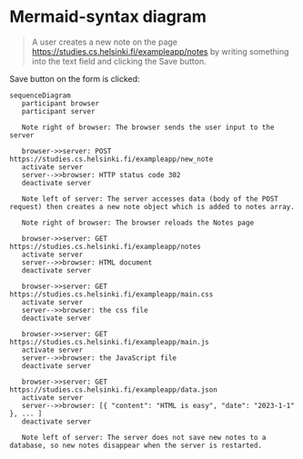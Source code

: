 # Mermaid-syntax diagram
> A user creates a new note on the page https://studies.cs.helsinki.fi/exampleapp/notes by writing something into the text field and clicking the Save button.

Save button on the form is clicked:

 ```mermaid
sequenceDiagram
    participant browser
    participant server

    Note right of browser: The browser sends the user input to the server

    browser->>server: POST https://studies.cs.helsinki.fi/exampleapp/new_note
    activate server
    server-->>browser: HTTP status code 302
    deactivate server

    Note left of server: The server accesses data (body of the POST request) then creates a new note object which is added to notes array.

    Note right of browser: The browser reloads the Notes page

    browser->>server: GET https://studies.cs.helsinki.fi/exampleapp/notes
    activate server
    server-->>browser: HTML document
    deactivate server
 
    browser->>server: GET https://studies.cs.helsinki.fi/exampleapp/main.css
    activate server
    server-->>browser: the css file
    deactivate server

    browser->>server: GET https://studies.cs.helsinki.fi/exampleapp/main.js
    activate server
    server-->>browser: the JavaScript file
    deactivate server

    browser->>server: GET https://studies.cs.helsinki.fi/exampleapp/data.json
    activate server
    server-->>browser: [{ "content": "HTML is easy", "date": "2023-1-1" }, ... ]
    deactivate server

    Note left of server: The server does not save new notes to a database, so new notes disappear when the server is restarted.